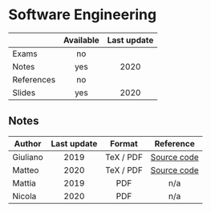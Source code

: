 # Software Engineering

|          |Available|Last update|
|----------|:-------:|:---------:|
|Exams     |no       |           |
|Notes     |yes      |2020       |
|References|no       |           |
|Slides    |yes      |2020       |

## Notes

|Author  |Last update|Format   |Reference|
|--------|:---------:|:-------:|:-------:|
|Giuliano|2019       |TeX / PDF|[Source code](https://github.com/GiulianoAbruzzo/MSECS-Sapienza-Notes)|
|Matteo  |2020       |TeX / PDF|[Source code](https://github.com/MatteoSalvino/SE-resources)|
|Mattia  |2019       |PDF      |n/a|
|Nicola  |2020       |PDF      |n/a|
